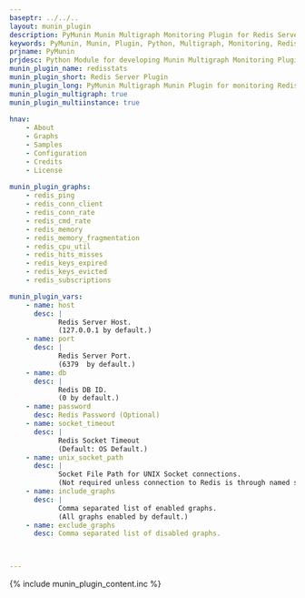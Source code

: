 ```yaml
---
baseptr: ../../..
layout: munin_plugin
description: PyMunin Munin Multigraph Monitoring Plugin for Redis Server in Python.
keywords: PyMunin, Munin, Plugin, Python, Multigraph, Monitoring, Redis
prjname: PyMunin
prjdesc: Python Module for developing Munin Multigraph Monitoring Plugins
munin_plugin_name: redisstats
munin_plugin_short: Redis Server Plugin
munin_plugin_long: PyMunin Multigraph Munin Plugin for monitoring Redis Server.
munin_plugin_multigraph: true
munin_plugin_multiinstance: true
                   
hnav:
    - About
    - Graphs
    - Samples
    - Configuration
    - Credits
    - License
                   
munin_plugin_graphs:
    - redis_ping
    - redis_conn_client
    - redis_conn_rate
    - redis_cmd_rate
    - redis_memory
    - redis_memory_fragmentation
    - redis_cpu_util
    - redis_hits_misses
    - redis_keys_expired
    - redis_keys_evicted
    - redis_subscriptions

munin_plugin_vars:
    - name: host
      desc: |
            Redis Server Host.
            (127.0.0.1 by default.)
    - name: port
      desc: |
            Redis Server Port.
            (6379  by default.)
    - name: db
      desc: |
            Redis DB ID.
            (0 by default.)
    - name: password
      desc: Redis Password (Optional)
    - name: socket_timeout
      desc: |
            Redis Socket Timeout
            (Default: OS Default.)
    - name: unix_socket_path
      desc: |
            Socket File Path for UNIX Socket connections.
            (Not required unless connection to Redis is through named socket.)
    - name: include_graphs
      desc: |
            Comma separated list of enabled graphs.
            (All graphs enabled by default.)
    - name: exclude_graphs
      desc: Comma separated list of disabled graphs.   


    
---
```


{% include munin_plugin_content.inc %}
